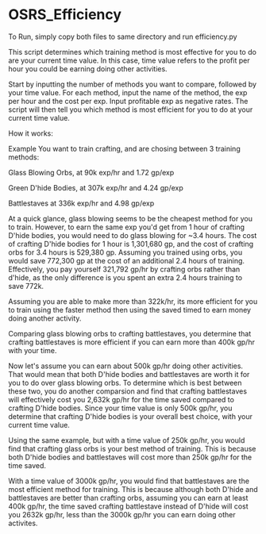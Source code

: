 # OSRS_Efficiency

To Run, simply copy both files to same directory and run efficiency.py

This script determines which training method is most effective for you to do are your current time value. In this case, time value refers to the profit per hour you could be earning doing other activities.

Start by inputting the number of methods you want to compare, followed by your time value.
For each method, input the name of the method, the exp per hour and the cost per exp. Input profitable exp as negative rates.
The script will then tell you which method is most efficient for you to do at your current time value.

How it works:

Example
You want to train crafting, and are chosing between 3 training methods:

Glass Blowing Orbs, at 90k exp/hr and 1.72 gp/exp

Green D'hide Bodies, at 307k exp/hr and 4.24 gp/exp

Battlestaves at 336k exp/hr and 4.98 gp/exp


At a quick glance, glass blowing seems to be the cheapest method for you to train. However, to earn the same exp you'd get from 1 hour of crafting D'hide bodies, you would need to do glass blowing for ~3.4 hours. The cost of crafting D'hide bodies for 1 hour is 1,301,680 gp, and the cost of crafting orbs for 3.4 hours is 529,380 gp. Assuming you trained using orbs, you would save 772,300 gp at the cost of an additional 2.4 hours of training. Effectively, you pay yourself 321,792 gp/hr by crafting orbs rather than d'hide, as the only difference is you spent an extra 2.4 hours training to save 772k.


Assuming you are able to make more than 322k/hr, its more efficient for you to train using the faster method then using the saved timed to earn money doing another activity.


Comparing glass blowing orbs to crafting battlestaves, you determine that crafting battlestaves is more efficient if you can earn more than 400k gp/hr with your time. 


Now let's assume you can earn about 500k gp/hr doing other activities. That would mean that both D'hide bodies and battlestaves are worth it for you to do over glass blowing orbs. To determine which is best between these two, you do another comparsion and find that crafting battlestaves will effectively cost you 2,632k gp/hr for the time saved compared to crafting D'hide bodies.
Since your time value is only 500k gp/hr, you determine that crafting D'hide bodies is your overall best choice, with your current time value.


Using the same example, but with a time value of 250k gp/hr, you would find that crafting glass orbs is your best method of training. This is because both D'hide bodies and battlestaves will cost more than 250k gp/hr for the time saved.


With a time value of 3000k gp/hr, you would find that battlestaves are the most efficient method for training. This is because although both D'hide and battlestaves are better than crafting orbs, assuming you can earn at least 400k gp/hr, the time saved crafting battlestave instead of D'hide will cost you 2632k gp/hr, less than the 3000k gp/hr you can earn doing other activites.
